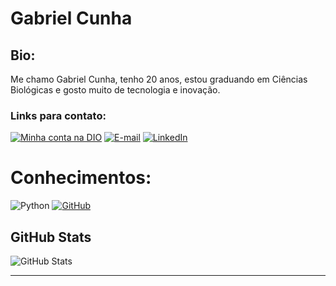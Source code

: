 # Gabriel Cunha

<h2>Bio:
</h2>
Me chamo Gabriel Cunha, tenho 20 anos, estou graduando em Ciências Biológicas e gosto muito de tecnologia e inovação.



### Links para contato:
[![Minha conta na DIO](https://img.shields.io/badge/-Meu%20Perfil%20na%20DIO-30A3DC?style=for-the-badge)](https://web.dio.me/users/gcs_brs)
[![E-mail](https://img.shields.io/badge/-Email-000?style=for-the-badge&logo=microsoft-outlook&logoColor=E94D5F)](gcs.brs@gmail.com)
[![LinkedIn](https://img.shields.io/badge/-LinkedIn-000?style=for-the-badge&logo=linkedin&logoColor=30A3DC)](https://www.linkedin.com/in/gabriel-cunha-847068235/)


# Conhecimentos:
![Python](https://img.shields.io/badge/python-3670A0?style=for-the-badge&logo=python&logoColor=ffdd54) [![GitHub](https://img.shields.io/badge/GitHub-000?style=for-the-badge&logo=github&logoColor=30A3DC)](https://docs.github.com/)

## GitHub Stats
![GitHub Stats](https://github-readme-stats.vercel.app/api?username=CientistaPy&theme=transparent&bg_color=000&border_color=30A3DC&show_icons=true&icon_color=30A3DC&title_color=E94D5F&text_color=FFF)

      
  <tfoot></tfoot>
</table>

---
